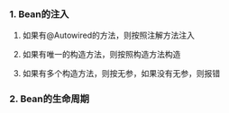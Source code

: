 ### 1. Bean的注入

1.  如果有@Autowired的方法，则按照注解方法注入

2. 如果有唯一的构造方法，则按照构造方法构造

3. 如果有多个构造方法，则按无参，如果没有无参，则报错

### 2. Bean的生命周期


